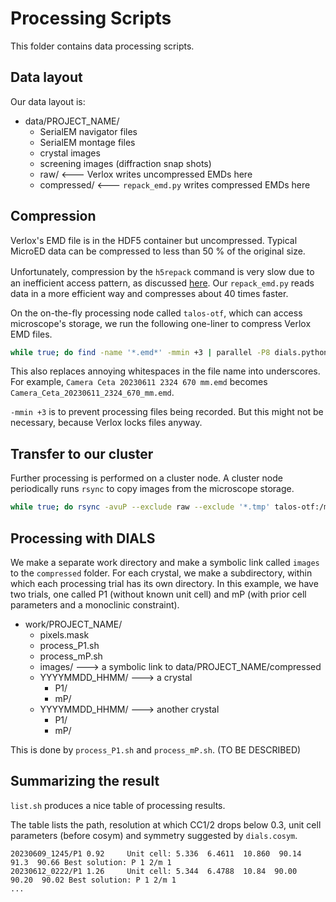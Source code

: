 # Processing Scripts

This folder contains data processing scripts.

## Data layout

Our data layout is:

- data/PROJECT_NAME/
  - SerialEM navigator files
  - SerialEM montage files
  - crystal images
  - screening images (diffraction snap shots)
  - raw/ <--- Verlox writes uncompressed EMDs here
  - compressed/ <--- `repack_emd.py` writes compressed EMDs here

## Compression

Verlox's EMD file is in the HDF5 container but uncompressed.
Typical MicroED data can be compressed to less than 50 % of the original size.

Unfortunately, compression by the `h5repack` command is very slow due to　an
inefficient access pattern, as discussed [here](https://forum.hdfgroup.org/t/speeding-up-h5repack/1145).
Our `repack_emd.py` reads data in a more efficient way and compresses about 40 times faster.

On the on-the-fly processing node called `talos-otf`, which can access microscope's storage,
we run the following one-liner to compress Verlox EMD files.

```sh
while true; do find -name '*.emd*' -mmin +3 | parallel -P8 dials.python repack_emd.sh {} ../compressed/\`echo {} \| sed -e 's,\ ,_,g'\`; sleep 60; done&
```

This also replaces annoying whitespaces in the file name into underscores.
For example, `Camera Ceta 20230611 2324 670 mm.emd` becomes `Camera_Ceta_20230611_2324_670_mm.emd`.

`-mmin +3` is to prevent processing files being recorded.
But this might not be necessary, because Verlox locks files anyway.

## Transfer to our cluster

Further processing is performed on a cluster node.
A cluster node periodically runs `rsync` to copy images from the microscope storage.

```sh
while true; do rsync -avuP --exclude raw --exclude '*.tmp' talos-otf:/mnt/falcon/USER/PROJECT_NAME . ; sleep 90; done&
```

## Processing with DIALS

We make a separate work directory and make a symbolic link called `images` to the `compressed` folder.
For each crystal, we make a subdirectory, within which each processing trial has its own directory.
In this example, we have two trials, one called P1 (without known unit cell) and mP (with prior cell parameters
and a monoclinic constraint).

- work/PROJECT_NAME/
  - pixels.mask
  - process_P1.sh
  - process_mP.sh
  - images/ ---> a symbolic link to data/PROJECT_NAME/compressed
  - YYYYMMDD_HHMM/ ---> a crystal
    - P1/
    - mP/
  - YYYYMMDD_HHMM/ ---> another crystal
    - P1/
    - mP/

This is done by `process_P1.sh` and `process_mP.sh`. (TO BE DESCRIBED)

## Summarizing the result

`list.sh` produces a nice table of processing results.

The table lists the path, resolution at which CC1/2 drops below 0.3, unit cell parameters (before cosym)
and symmetry suggested by `dials.cosym`.

```
20230609_1245/P1 0.92     Unit cell: 5.336  6.4611  10.860  90.14  91.3  90.66 Best solution: P 1 2/m 1
20230612_0222/P1 1.26     Unit cell: 5.344  6.4788  10.84  90.00  90.20  90.02 Best solution: P 1 2/m 1
...
```
